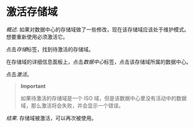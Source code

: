 # 激活存储域

*概述*.
如果对数据中心的存储域做了一些修改，现在该存储域应该处于维护模式。想要重新使用必须激活它。

点击*存储*标签，找到待激活的存储域。

在存储域的详细信息面板上，点击*数据中心*标签，点击该存储域所属的数据中心。

点击*激活*。

> **Important**
>
> 如果待激活的存储域是一个 ISO
> 域，但是该数据中心里没有活动中的数据域，那么激活将会失败，并会显示一个错误。

*结果*.
存储域被激活，可以再次被使用。
